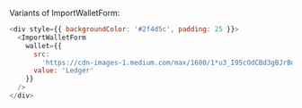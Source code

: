 Variants of ImportWalletForm:

```js
<div style={{ backgroundColor: '#2f4d5c', padding: 25 }}>
  <ImportWalletForm
    wallet={{
      src:
        'https://cdn-images-1.medium.com/max/1600/1*u3_I95cOdCBd3gBJrBd2Aw.png',
      value: 'Ledger'
    }}
  />
</div>
```
